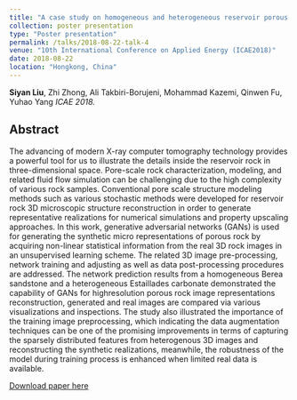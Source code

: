 ```yaml
---
title: "A case study on homogeneous and heterogeneous reservoir porous media reconstruction by using generative adversarial networks"
collection: poster presentation
type: "Poster presentation"
permalink: /talks/2018-08-22-talk-4
venue: "10th International Conference on Applied Energy (ICAE2018)"
date: 2018-08-22
location: "Hongkong, China"
---
```

<b>Siyan Liu</b>, Zhi Zhong, Ali Takbiri-Borujeni, Mohammad Kazemi, Qinwen Fu, Yuhao Yang <i>ICAE 2018.</i>

## Abstract
The advancing of modern X-ray computer tomography technology provides a powerful tool for us to illustrate the details inside the reservoir rock in three-dimensional space. Pore-scale rock characterization, modeling, and related fluid flow simulation can be challenging due to the high complexity of various rock samples. Conventional pore scale structure modeling methods such as various stochastic methods were developed for reservoir rock 3D microscopic structure reconstruction in order to generate representative realizations for numerical simulations and property upscaling approaches. In this work, generative adversarial networks (GANs) is used for generating the synthetic micro representations of porous rock by acquiring non-linear statistical information from the real 3D rock images in an unsupervised learning scheme. The related 3D image pre-processing, network training and adjusting as well as data post-processing procedures are addressed. The network prediction results from a homogeneous Berea sandstone and a heterogeneous Estaillades carbonate demonstrated the capability of GANs for highresolution porous rock image representations reconstruction, generated and real images are compared via various visualizations and inspections. The study also illustrated the importance of the training image preprocessing, which indicating the data augmentation techniques can be one of the promising improvements in terms of capturing the sparsely distributed features from heterogenous 3D images and reconstructing the synthetic realizations, meanwhile, the robustness of the model during training process is enhanced when limited real data is available.  


[Download paper here](http://www.siyan.info/files/conference-ICAE2018-3.pdf)
